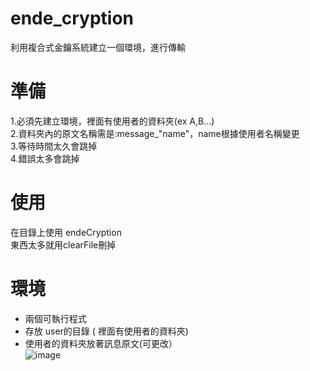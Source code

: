 # ende_cryption
 利用複合式金鑰系統建立一個環境，進行傳輸

# 準備 #
1.必須先建立環境，裡面有使用者的資料夾(ex A,B...)   
2.資料夾內的原文名稱需是:message_"name"，name根據使用者名稱變更   
3.等待時間太久會跳掉   
4.錯誤太多會跳掉   

# 使用 #
在目錄上使用 endeCryption   
東西太多就用clearFile刪掉 

# 環境 #
- 兩個可執行程式   
- 存放 user的目錄 ( 裡面有使用者的資料夾)   
- 使用者的資料夾放著訊息原文(可更改）   
![image](https://user-images.githubusercontent.com/56072039/146648545-84413ce5-5c75-426a-8ba1-58299e1c1a69.png)
